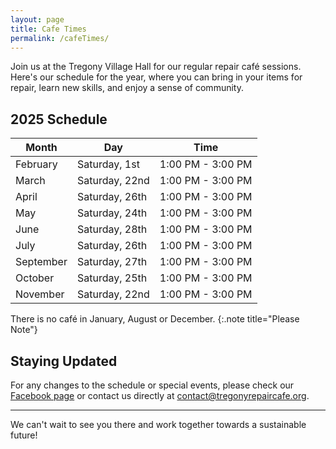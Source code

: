 ```yaml
---
layout: page
title: Cafe Times
permalink: /cafeTimes/
---
```


Join us at the Tregony Village Hall for our regular repair café sessions. Here's our schedule for the year, where you can bring in your items for repair, learn new skills, and enjoy a sense of community.

## 2025 Schedule

| Month       | Day               | Time              |
|-------------|-------------------|-------------------|
| February    | Saturday, 1st     | 1:00 PM - 3:00 PM |
| March       | Saturday, 22nd    | 1:00 PM - 3:00 PM |
| April       | Saturday, 26th    | 1:00 PM - 3:00 PM |
| May         | Saturday, 24th    | 1:00 PM - 3:00 PM |
| June        | Saturday, 28th    | 1:00 PM - 3:00 PM |
| July        | Saturday, 26th    | 1:00 PM - 3:00 PM |
| September   | Saturday, 27th    | 1:00 PM - 3:00 PM |
| October     | Saturday, 25th    | 1:00 PM - 3:00 PM |
| November    | Saturday, 22nd    | 1:00 PM - 3:00 PM |

There is no café in January, August or December.
{:.note title="Please Note"}

## Staying Updated

For any changes to the schedule or special events, please check our [Facebook page](https://www.facebook.com/profile.php?id=61553203681698) or contact us directly at [contact@tregonyrepaircafe.org](mailto:contact@tregonyrepaircafe.org).

---

We can't wait to see you there and work together towards a sustainable future!
